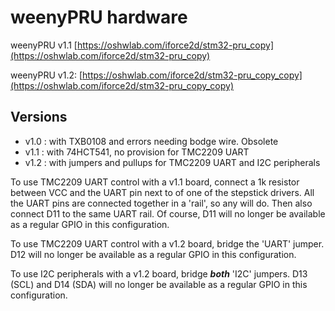 # weenyPRU hardware

weenyPRU v1.1 [https://oshwlab.com/iforce2d/stm32-pru_copy](https://oshwlab.com/iforce2d/stm32-pru_copy)

weenyPRU v1.2: [https://oshwlab.com/iforce2d/stm32-pru_copy_copy](https://oshwlab.com/iforce2d/stm32-pru_copy_copy)

## Versions

 - v1.0 : with TXB0108 and errors needing bodge wire. Obsolete
 - v1.1 : with 74HCT541, no provision for TMC2209 UART
 - v1.2 : with jumpers and pullups for TMC2209 UART and I2C peripherals

To use TMC2209 UART control with a v1.1 board, connect a 1k resistor between VCC and the UART pin next to of one of the stepstick drivers. All the UART pins are connected together in a 'rail', so any will do. Then also connect D11 to the same UART rail. Of course, D11 will no longer be available as a regular GPIO in this configuration.

To use TMC2209 UART control with a v1.2 board, bridge the 'UART' jumper. D12 will no longer be available as a regular GPIO in this configuration.

To use I2C peripherals with a v1.2 board, bridge ***both*** 'I2C' jumpers. D13 (SCL) and D14 (SDA) will no longer be available as a regular GPIO in this configuration.

